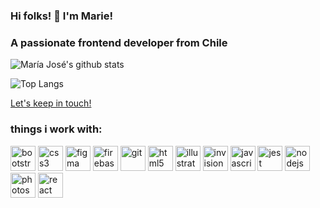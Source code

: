 ### Hi folks! 👋 I'm Marie!
<h3 align="left"> A passionate frontend developer from Chile </h3>

<!--
**MariaJoseGarrido/MariaJoseGarrido** is a ✨ _special_ ✨ repository because its `README.md` (this file) appears on your GitHub profile.

Here are some ideas to get you started:

- 🔭 I’m currently working on ... 
- 🌱 I’m currently learning ...
- 👯 I’m looking to collaborate on ...
- 🤔 I’m looking for help with ...
- 💬 Ask me about ...
- 📫 How to reach me: mjgarrido.h@gmail.com
- 😄 Pronouns: ...
- ⚡ Fun fact: ...
-->

![María José's github stats](https://github-readme-stats.vercel.app/api?username=mariajosegarrido&show_icons=true&theme=dracula)

![Top Langs](https://github-readme-stats.vercel.app/api/top-langs/?username=mariajosegarrido&layout=compact)

[Let's keep in touch!](img/IMG_5563.jpg)

<h3 align="left"> things i work with: </h3>

<p align="left">
<img src="https://devicons.github.io/devicon/devicon.git/icons/bootstrap/bootstrap-plain.svg" alt="bootstrap" width="40" height="40"/> 
<img src="https://devicons.github.io/devicon/devicon.git/icons/css3/css3-original-wordmark.svg" alt="css3" width="40" height="40" margin="20"/> 
<img src="https://www.vectorlogo.zone/logos/figma/figma-icon.svg" alt="figma" width="40" height="40"/> 
<img src="https://www.vectorlogo.zone/logos/firebase/firebase-icon.svg" alt="firebase" width="40" height="40"/> 
<img src="https://www.vectorlogo.zone/logos/git-scm/git-scm-icon.svg" alt="git" width="40" height="40"/> 
<img src="https://devicons.github.io/devicon/devicon.git/icons/html5/html5-original-wordmark.svg" alt="html5" width="40" height="40"/> 
<img src="https://www.vectorlogo.zone/logos/adobe_illustrator/adobe_illustrator-icon.svg" alt="illustrator" width="40" height="40"/> 
<img src="https://www.vectorlogo.zone/logos/invisionapp/invisionapp-icon.svg" alt="invision" width="40" height="40"/> 
<img src="https://devicons.github.io/devicon/devicon.git/icons/javascript/javascript-original.svg" alt="javascript" width="40" height="40"/> 
<img src="https://i.ibb.co/Yj6p14L/jest.png" alt="jest" width="40" height="40"/> <img src="https://devicons.github.io/devicon/devicon.git/icons/nodejs/nodejs-original-wordmark.svg" alt="nodejs" width="40" height="40"/> 
<img src="https://devicons.github.io/devicon/devicon.git/icons/photoshop/photoshop-plain.svg" alt="photoshop" width="40" height="40"/> 
<img src="https://devicons.github.io/devicon/devicon.git/icons/react/react-original-wordmark.svg" alt="react" width="40" height="40"/> </p>
